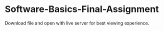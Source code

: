 # Software-Basics-Final-Assignment
 Download file and open with live server for best viewing experience.
